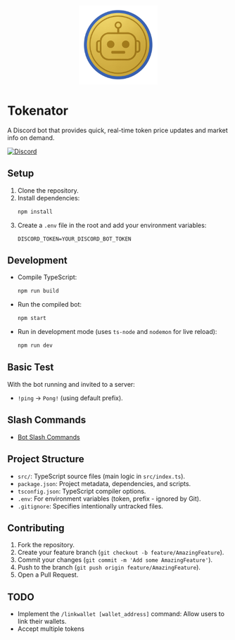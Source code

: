 <p align="center">
  <img src="tokenator.png" alt="Tokenator Logo" width="180"/>
</p>

# Tokenator
 A Discord bot that provides quick, real-time token price updates and market info on demand.

<div style="display: flex; gap: 10px;">
  <a href="https://discord.com/oauth2/authorize?client_id=1210908193337970739">
    <img src="https://img.shields.io/badge/Discord-Invite%20to%20Server-5865F2?logo=discord&logoColor=white" alt="Discord">
  </a>
</div>

## Setup

1.  Clone the repository.
2.  Install dependencies:
    ```bash
    npm install
    ```
3.  Create a `.env` file in the root and add your environment variables:
    ```env
    DISCORD_TOKEN=YOUR_DISCORD_BOT_TOKEN
    ```

## Development

- Compile TypeScript:
  ```bash
  npm run build
  ```
- Run the compiled bot:
  ```bash
  npm start
  ```
- Run in development mode (uses `ts-node` and `nodemon` for live reload):
  ```bash
  npm run dev
  ```


## Basic Test

With the bot running and invited to a server:

- `!ping` -> `Pong!` (using default prefix).

## Slash Commands
- [Bot Slash Commands](/src/docs/features.md)

## Project Structure

- `src/`: TypeScript source files (main logic in `src/index.ts`).
- `package.json`: Project metadata, dependencies, and scripts.
- `tsconfig.json`: TypeScript compiler options.
- `.env`: For environment variables (token, prefix - ignored by Git).
- `.gitignore`: Specifies intentionally untracked files.

## Contributing

1.  Fork the repository.
2.  Create your feature branch (`git checkout -b feature/AmazingFeature`).
3.  Commit your changes (`git commit -m 'Add some AmazingFeature'`).
4.  Push to the branch (`git push origin feature/AmazingFeature`).
5.  Open a Pull Request.

## TODO

- Implement the `/linkwallet [wallet_address]` command: Allow users to link their wallets.
- Accept multiple tokens 

